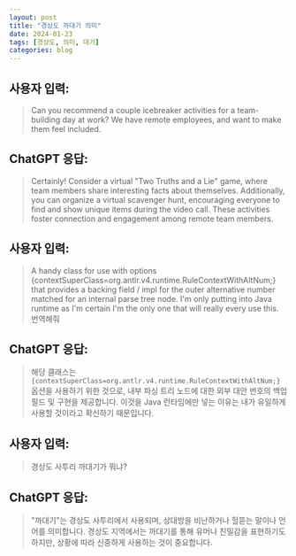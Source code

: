 ```yaml
---
layout: post
title: "경상도 까대기 의미"
date: 2024-01-23
tags: [경상도, 의미, 대기]
categories: blog
---
```


## 사용자 입력:
> Can you recommend a couple icebreaker activities for a team-building day at work? We have remote employees, and want to make them feel included.

## ChatGPT 응답:
> Certainly! Consider a virtual "Two Truths and a Lie" game, where team members share interesting facts about themselves. Additionally, you can organize a virtual scavenger hunt, encouraging everyone to find and show unique items during the video call. These activities foster connection and engagement among remote team members.

## 사용자 입력:
> A handy class for use with options {contextSuperClass=org.antlr.v4.runtime.RuleContextWithAltNum;} that provides a backing field / impl for the outer alternative number matched for an internal parse tree node. I'm only putting into Java runtime as I'm certain I'm the only one that will really every use this. 번역해줘

## ChatGPT 응답:
> 해당 클래스는 `{contextSuperClass=org.antlr.v4.runtime.RuleContextWithAltNum;}` 옵션을 사용하기 위한 것으로, 내부 파싱 트리 노드에 대한 외부 대안 번호의 백업 필드 및 구현을 제공합니다. 이것을 Java 런타임에만 넣는 이유는 내가 유일하게 사용할 것이라고 확신하기 때문입니다.

## 사용자 입력:
> 경상도 사투리 까대기가 뭐냐?

## ChatGPT 응답:
> "까대기"는 경상도 사투리에서 사용되며, 상대방을 비난하거나 헐뜯는 말이나 언어를 의미합니다. 경상도 지역에서는 까대기를 통해 유머나 친밀감을 표현하기도 하지만, 상황에 따라 신중하게 사용하는 것이 중요합니다.

